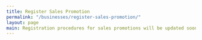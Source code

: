 ```yaml
---
title: Register Sales Promotion
permalink: "/businesses/register-sales-promotion/"
layout: page
main: Registration procedures for sales promotions will be updated soon.
---
```


